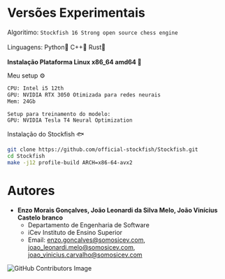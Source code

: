 # Versões Experimentais

Algoritimo: `Stockfish 16 Strong open source chess engine`<br><br>
Linguagens: Python🐍 C++🦞 Rust🦀<br><br>
**Instalação Plataforma Linux x86_64 amd64 🐧**

Meu setup ⚙️<br>
```sh
CPU: Intel i5 12th
GPU: NVIDIA RTX 3050 Otimizada para redes neurais
Mem: 24Gb

Setup para treinamento do modelo:
GPU: NVIDIA Tesla T4 Neural Optimization
```
Instalação do Stockfish 🐟
```sh
git clone https://github.com/official-stockfish/Stockfish.git
cd Stockfish
make -j12 profile-build ARCH=x86-64-avx2
```

# Autores

- **Enzo Morais Gonçalves, João Leonardi da Silva Melo, João Vinícius Castelo branco**
  - Departamento de Engenharia de Software
  - iCev Instituto de Ensino Superior
  - Email: enzo.goncalves@somosicev.com, joao_leonardi.melo@somosicev.com, joao_vinicius.carvalho@somosicev.com

![GitHub Contributors Image](https://contrib.rocks/image?repo=rexionmars/ai.challenger)
